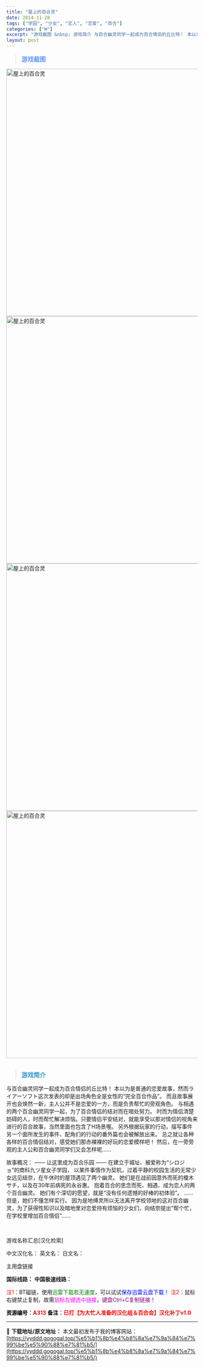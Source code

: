 ```yaml
---
title: "屋上的百合灵"
date: 2014-11-28
tags: ["学园", "少女", "恋人", "恋爱", "百合"]
categories: ["W"]
excerpt: "游戏截图 &nbsp; 游戏简介 与百合幽灵同学一起成为百合情侣的丘比特！ 本以为是普通的恋爱故事，然而ライアーソフト这次发表的却是出场角色全是女性的“完全百合作品”。 而且故事展开也会焕然一新，主人公并不是恋爱的一方，而是负责帮忙的旁观角色。 与相遇的两个百合幽灵同学一起，为了百合情侣的结对而在暗&hellip;"
layout: post
---
```


<div>
<blockquote><b><span style="font-size: 12pt; color: #6699ff;">游戏截图</span></b></blockquote>
<div><img title="点击放大" src="https://yyddd.gogogal.top/wp-content/uploads/2025/04/20250430_6811ff193ce43.webp" alt="屋上的百合灵" width="650" /></div>
<div><img title="点击放大" src="https://yyddd.gogogal.top/wp-content/uploads/2025/04/20250430_6811ff1acbf7d.webp" alt="屋上的百合灵" width="650" /></div>
<div><img title="点击放大" src="https://yyddd.gogogal.top/wp-content/uploads/2025/04/20250430_6811ff1c5ec02.webp" alt="屋上的百合灵" width="650" /></div>
<div><img title="点击放大" src="https://yyddd.gogogal.top/wp-content/uploads/2025/04/20250430_6811ff1da7e87.webp" alt="屋上的百合灵" width="650" /></div>
&nbsp;
<blockquote><b><span style="font-size: 12pt; color: #3399cc;">游戏简介</span></b></blockquote>
<div>与百合幽灵同学一起成为百合情侣的丘比特！
本以为是普通的恋爱故事，然而ライアーソフト这次发表的却是出场角色全是女性的“完全百合作品”。
而且故事展开也会焕然一新，主人公并不是恋爱的一方，而是负责帮忙的旁观角色。
与相遇的两个百合幽灵同学一起，为了百合情侣的结对而在暗处努力。
时而为情侣清楚妨碍的人，时而帮忙解决烦恼。只要情侣平安结对，就能享受以那对情侣的视角来进行的百合故事，当然里面也包含了H场景喔。
另外根据玩家的行动，描写事件另一个面所发生的事件、配角们的行动的番外篇也会被解放出来。
总之就让各种各样的百合情侣结对，感受她们那赤裸裸的好玩的恋爱模样吧！
然后，在一旁旁观的主人公和百合幽灵同学们又会怎样呢……

故事概况：
—— 让这里成为百合乐园 ——
在建立于城址、被爱称为“シロジョ”的商科九ツ星女子学园，
以某件事情作为契机，过着平静的校园生活的无常少女远见结奈，在午休时的屋顶遇见了两个幽灵。
她们是在战前因意外而死的榎木サチ，以及在30年前病死的永谷惠。
抱着百合的思念而死、相遇、成为恋人的两个百合幽灵。
她们有个深切的愿望，就是“没有任何遗憾的好棒的初体验”。
……但是，她们不懂怎样实行。
因为是地缚灵所以无法离开学校领地的这对百合幽灵，为了获得性知识以及暗地里对恋爱持有烦恼的少女们，向结奈提出“帮个忙，在学校里增加百合情侣”……</div>
&nbsp;

游戏名称汇总[汉化检索]

中文汉化名：
英文名：
日文名：
</div>
<div class="panel panel-primary">
<div class="panel-heading">主用盘链接</div>
<div class="panel-body">

<b>国际线路：</b>
<b>中国极速线路：</b>


<span style="color: #ff0000;">注1：</span>BT磁链，使用<span style="color: #008000;">迅雷下载若无速度</span>，可以试试<span style="color: #0000ff;">保存迅雷云盘下载！</span>
<span style="color: #ff0000;">注2：</span>鼠标右键禁止复制，故需<span style="color: #ff00ff;">鼠标左键选中链接</span>，<span style="color: #800080;">键盘Ctrl+C复制链接！</span>

</div>
<div class="panel-footer"><span style="color: #ff0000;"><b><span style="color: #000000;">资源编号</span>：A313</b></span>
<span style="color: #ff0000;"><b><span style="color: #000000;">备注</span>：已打【为大忙人准备的汉化组＆百合会】汉化补丁v1.0</b></span></div>
</div>

---
📖 **下载地址/原文地址：** 本文最初发布于我的博客网站：[https://yyddd.gogogal.top/%e5%b1%8b%e4%b8%8a%e7%9a%84%e7%99%be%e5%90%88%e7%81%b5/](https://yyddd.gogogal.top/%e5%b1%8b%e4%b8%8a%e7%9a%84%e7%99%be%e5%90%88%e7%81%b5/)
